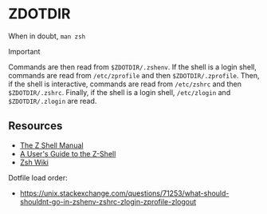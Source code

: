 # ZDOTDIR

When in doubt, `man zsh`

> [!IMPORTANT]
> Commands are then read from `$ZDOTDIR/.zshenv`. If the shell is a login shell,
> commands are read from `/etc/zprofile` and then `$ZDOTDIR/.zprofile`. Then, if
> the shell is interactive, commands are read from `/etc/zshrc` and then
> `$ZDOTDIR/.zshrc`. Finally, if the shell is a login shell, `/etc/zlogin` and
> `$ZDOTDIR/.zlogin` are read.

## Resources

- [The Z Shell Manual](https://zsh.sourceforge.io/Doc/Release/index.html)
- [A User's Guide to the Z-Shell](https://zsh.sourceforge.io/Guide/zshguide.html)
- [Zsh Wiki](https://zshwiki.org/)

Dotfile load order:

- <https://unix.stackexchange.com/questions/71253/what-should-shouldnt-go-in-zshenv-zshrc-zlogin-zprofile-zlogout>

